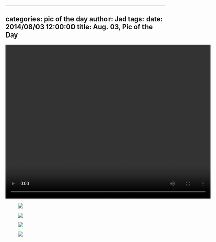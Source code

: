 
---
categories: pic of the day
author: Jad
tags: 
date: 2014/08/03 12:00:00
title: Aug. 03, Pic of the Day 
---
<video controls style="width: 648px; height: 486px;">
<source src="/img/2014/07/29/peek_a_boo.ogg" type="video/ogg" />
<source src="/img/2014/07/29/peek_a_boo.mp4" type="video/mp4" />
<em>Sorry, your browser doesn't support HTML5 video.</em>
</video>
<figure>
<img src="/img/2014/08/03/img_20140803113452_medium.jpg" />
<figcaption></figcaption>
</figure>

<figure>
<img src="/img/2014/08/03/img_20140803161609_medium.jpg" />
<figcaption></figcaption>
</figure>

<figure>
<img src="/img/2014/08/03/img_20140803111314_medium.jpg" />
<figcaption></figcaption>
</figure>

<figure>
<img src="/img/2014/08/03/img_20140803111018_medium.jpg" />
<figcaption></figcaption>
</figure>
